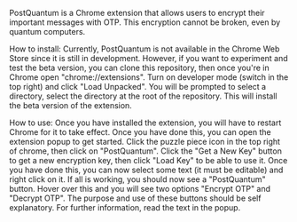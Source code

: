PostQuantum is a Chrome extension that allows users to encrypt their important messages with OTP. This encryption cannot be broken, even by quantum computers.

How to install:
Currently, PostQuantum is not available in the Chrome Web Store since it is still in development. However, if you want to experiment and test the beta version, you can clone this repository, then once you're in Chrome open "chrome://extensions". Turn on developer mode (switch in the top right) and click "Load Unpacked". You will be prompted to select a directory, select the directory at the root of the repository. This will install the beta version of the extension.

How to use:
Once you have installed the extension, you will have to restart Chrome for it to take effect. Once you have done this, you can open the extension popup to get started. Click the puzzle piece icon in the top right of chrome, then click on "PostQuantum". Click the "Get a New Key" button to get a new encryption key, then click "Load Key" to be able to use it. Once you have done this, you can now select some text (it must be editable) and right click on it. If all is working, you should now see a "PostQuantum" button. Hover over this and you will see two options "Encrypt OTP" and "Decrypt OTP". The purpose and use of these buttons should be self explanatory. For further information, read the text in the popup.